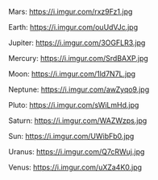 Mars: <https://i.imgur.com/rxz9Fz1.jpg>

Earth: <https://i.imgur.com/ouUdVJc.jpg>

Jupiter: <https://i.imgur.com/3OGFLR3.jpg>

Mercury: <https://i.imgur.com/SrdBAXP.jpg>

Moon: <https://i.imgur.com/1ld7N7L.jpg>

Neptune: <https://i.imgur.com/awZyqo9.jpg>

Pluto: <https://i.imgur.com/sWiLmHd.jpg>

Saturn: <https://i.imgur.com/WAZWzps.jpg>

Sun: <https://i.imgur.com/UWibFb0.jpg>

Uranus: <https://i.imgur.com/Q7cRWuj.jpg>

Venus: <https://i.imgur.com/uXZa4K0.jpg>
